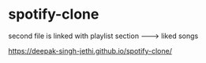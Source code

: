 # spotify-clone
second file is linked with playlist section ---> liked songs


https://deepak-singh-jethi.github.io/spotify-clone/



